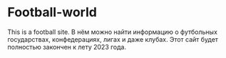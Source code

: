 # Football-world
This is a football site.
В нём можно найти информацию о футбольных государствах, конфедерациях, лигах и даже клубах.
Этот сайт будет полностью закончен к лету 2023 года.
